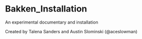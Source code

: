 # Bakken_Installation
An experimental documentary and installation

Created by Talena Sanders and Austin Slominski (@aceslowman)
